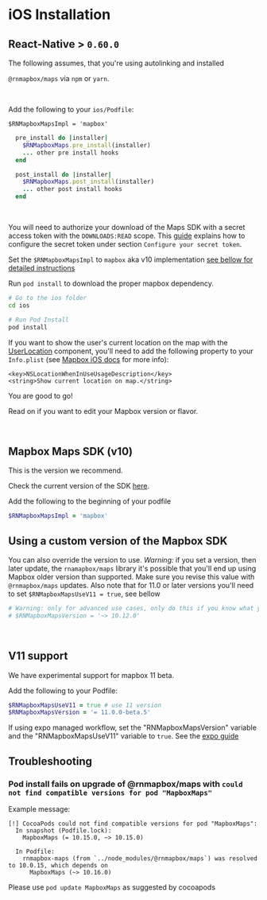 # iOS Installation

## React-Native > `0.60.0`

The following assumes, that you're using autolinking and installed

`@rnmapbox/maps` via `npm` or `yarn`.

<br/>

Add the following to your `ios/Podfile`:

```
$RNMapboxMapsImpl = 'mapbox'
```


```ruby
  pre_install do |installer|
    $RNMapboxMaps.pre_install(installer)
    ... other pre install hooks
  end
```

```ruby
  post_install do |installer|
    $RNMapboxMaps.post_install(installer)
    ... other post install hooks
  end
```

<br>

You will need to authorize your download of the Maps SDK with a secret access token with the `DOWNLOADS:READ` scope. This [guide](https://docs.mapbox.com/ios/maps/guides/install/#configure-credentials) explains how to configure the secret token under section `Configure your secret token`.



Set the `$RNMapboxMapsImpl` to `mapbox` aka v10 implementation [see bellow for detailed instructions](#mapbox-maps-sdk-v10)

Run `pod install` to download the proper mapbox dependency.

```sh
# Go to the ios folder
cd ios

# Run Pod Install
pod install
```

If you want to show the user's current location on the map with the [UserLocation](../docs/UserLocation.md) component, you'll need to add the following property to your `Info.plist` (see [Mapbox iOS docs](https://docs.mapbox.com/ios/maps/guides/user-location/#request-temporary-access-to-full-accuracy-location) for more info):

```
<key>NSLocationWhenInUseUsageDescription</key>
<string>Show current location on map.</string>
```

You are good to go!

Read on if you want to edit your Mapbox version or flavor.

<br/>

## Mapbox Maps SDK (v10)

This is the version we recommend.

Check the current version of the SDK [here](https://docs.mapbox.com/ios/maps/overview/).

Add the following to the beginning of your podfile
```ruby
$RNMapboxMapsImpl = 'mapbox'
```

## Using a custom version of the Mapbox SDK

You can also override the version to use. *Warning:* if you set a version, then later update, the `rnamapbox/maps` library it's possible that you'll end up using Mapbox older version than supported. Make sure you revise this value with `@rnmapbox/maps` updates. Also note that for 11.0 or later versions you'll need to set `$RNMapboxMapsUseV11 = true`, see bellow

```ruby
# Warning: only for advanced use cases, only do this if you know what you're doing.
# $RNMapboxMapsVersion = '~> 10.12.0'
```

<br/>

## V11 support

We have experimental support for mapbox 11 beta.

Add the following to your Podfile:

```ruby
$RNMapboxMapsUseV11 = true # use 11 version
$RNMapboxMapsVersion = '= 11.0.0-beta.5'
```

If using expo managed workflow, set the "RNMapboxMapsVersion" variable and the "RNMapboxMapsUseV11" variable to `true`. See the [expo guide](/plugin/install.md)

## Troubleshooting

### Pod install fails on upgrade of @rnmapbox/maps with `could not find compatible versions for pod "MapboxMaps"`

Example message:
```log
[!] CocoaPods could not find compatible versions for pod "MapboxMaps":
  In snapshot (Podfile.lock):
    MapboxMaps (= 10.15.0, ~> 10.15.0)

  In Podfile:
    rnmapbox-maps (from `../node_modules/@rnmapbox/maps`) was resolved to 10.0.15, which depends on
      MapboxMaps (~> 10.16.0)
```

Please use `pod update MapboxMaps` as suggested by cocoapods


